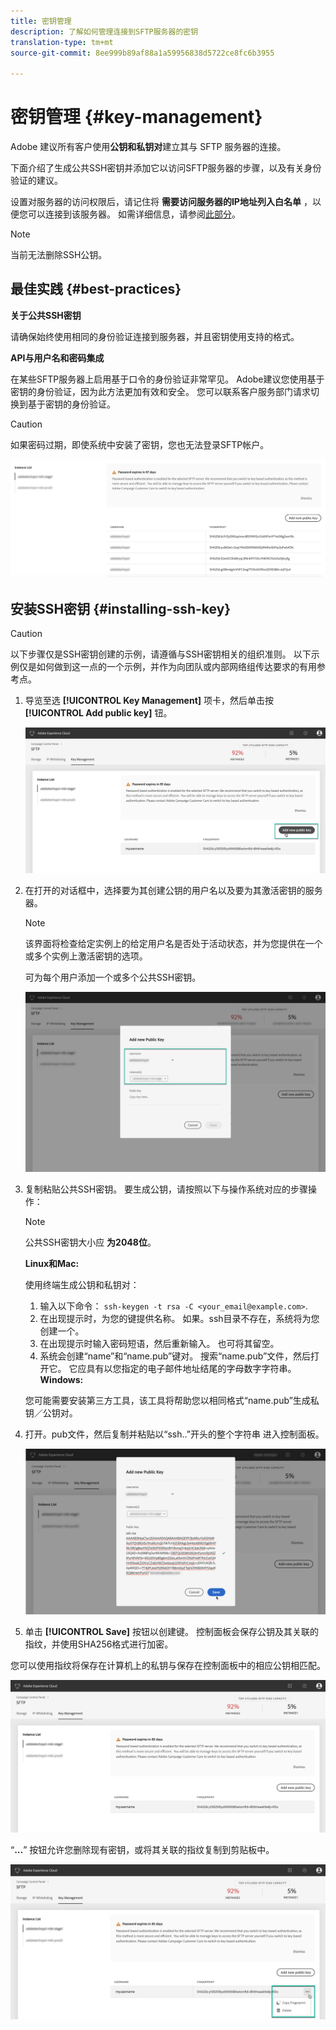 ```yaml
---
title: 密钥管理
description: 了解如何管理连接到SFTP服务器的密钥
translation-type: tm+mt
source-git-commit: 8ee999b89af88a1a59956838d5722ce8fc6b3955

---
```



# 密钥管理 {#key-management}

Adobe 建议所有客户使用&#x200B;**公钥和私钥对**&#x200B;建立其与 SFTP 服务器的连接。

下面介绍了生成公共SSH密钥并添加它以访问SFTP服务器的步骤，以及有关身份验证的建议。

设置对服务器的访问权限后，请记住将 **需要访问服务器的IP地址列入白名单** ，以便您可以连接到该服务器。 如需详细信息，请参阅[此部分](../../instances-settings/using/ip-whitelisting-instance-access.md)。

>[!NOTE]
>
>当前无法删除SSH公钥。

## 最佳实践 {#best-practices}

**关于公共SSH密钥**

请确保始终使用相同的身份验证连接到服务器，并且密钥使用支持的格式。

**API与用户名和密码集成**

在某些SFTP服务器上启用基于口令的身份验证非常罕见。 Adobe建议您使用基于密钥的身份验证，因为此方法更加有效和安全。 您可以联系客户服务部门请求切换到基于密钥的身份验证。

>[!CAUTION]
>
>如果密码过期，即使系统中安装了密钥，您也无法登录SFTP帐户。

![](assets/control_panel_passwordexpires.png)

## 安装SSH密钥 {#installing-ssh-key}

>[!CAUTION]
>
>以下步骤仅是SSH密钥创建的示例，请遵循与SSH密钥相关的组织准则。 以下示例仅是如何做到这一点的一个示例，并作为向团队或内部网络组传达要求的有用参考点。

1. 导览至选 **[!UICONTROL Key Management]** 项卡，然后单击按 **[!UICONTROL Add public key]** 钮。

   ![](assets/key0.png)

1. 在打开的对话框中，选择要为其创建公钥的用户名以及要为其激活密钥的服务器。

   >[!NOTE]
   >
   >该界面将检查给定实例上的给定用户名是否处于活动状态，并为您提供在一个或多个实例上激活密钥的选项。
   >
   >可为每个用户添加一个或多个公共SSH密钥。

   ![](assets/key1.png)

1. 复制粘贴公共SSH密钥。 要生成公钥，请按照以下与操作系统对应的步骤操作：

   >[!NOTE]
   >
   >公共SSH密钥大小应 **为2048位**。

   **Linux和Mac:**

   使用终端生成公钥和私钥对：
   1. 输入以下命令： `ssh-keygen -t rsa -C <your_email@example.com>`.
   1. 在出现提示时，为您的键提供名称。 如果。ssh目录不存在，系统将为您创建一个。
   1. 在出现提示时输入密码短语，然后重新输入。 也可将其留空。
   1. 系统会创建“name”和“name.pub”键对。 搜索“name.pub”文件，然后打开它。 它应具有以您指定的电子邮件地址结尾的字母数字字符串。
   **Windows:**

   您可能需要安装第三方工具，该工具将帮助您以相同格式“name.pub”生成私钥／公钥对。

1. 打开。pub文件，然后复制并粘贴以“ssh..”开头的整个字符串 进入控制面板。

   ![](assets/publickey.png)

1. 单击 **[!UICONTROL Save]** 按钮以创建键。 控制面板会保存公钥及其关联的指纹，并使用SHA256格式进行加密。

您可以使用指纹将保存在计算机上的私钥与保存在控制面板中的相应公钥相匹配。

![](assets/fingerprintNEW2.png)

“**...**” 按钮允许您删除现有密钥，或将其关联的指纹复制到剪贴板中。

![](assets/key_options.png)
